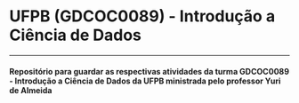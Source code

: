 # UFPB (GDCOC0089) - Introdução a Ciência de Dados
-----

#### Repositório para guardar as respectivas atividades da turma GDCOC0089 - Introdução a Ciência de Dados da UFPB ministrada pelo professor Yuri de Almeida
